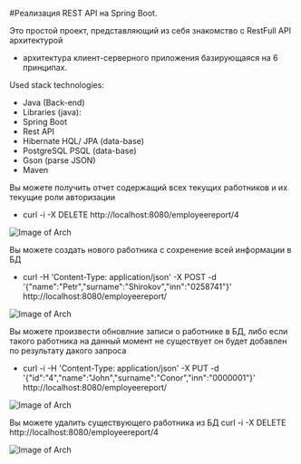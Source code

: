 #Реализация REST API на Spring Boot.

Это простой проект,
представляющий из себя знакомство с RestFull API архитектурой
- архитектура клиент-серверного приложения базирующаяся на 6 принципах.

Used stack technologies:

- Java (Back-end)
- Libraries (java):
- Spring Boot
- Rest API
- Hibernate HQL/ JPA (data-base)
- PostgreSQL PSQL (data-base)
- Gson (parse JSON)
- Maven

Вы можете получить отчет содержащий всех текущих работников и их текущие роли авторизации
- curl -i -X DELETE http://localhost:8080/employeereport/4

![Image of Arch]()
  
Вы можете создать нового работника с сохренение всей информации в БД
-  curl -H 'Content-Type: application/json' -X POST -d '{"name":"Petr","surname":"Shirokov","inn":"0258741"}' http://localhost:8080/employeereport/

![Image of Arch]()
   
Вы можете произвести обновлние записи о работнике в БД, 
либо если такого работника на данный момент не существует он будет добавлен по результату дакого запроса
- curl -i -H 'Content-Type: application/json' -X PUT -d '{"id":"4","name":"John","surname":"Conor","inn":"0000001"}' http://localhost:8080/employeereport/

![Image of Arch]()
  
Вы можете удалить существующего работника из БД
curl -i -X DELETE http://localhost:8080/employeereport/4

![Image of Arch]()

